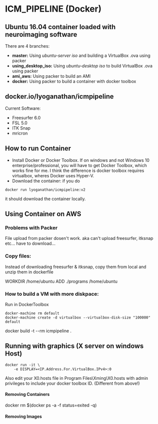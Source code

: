 ICM_PIPELINE (Docker)
=========================
Ubuntu 16.04 container loaded with neuroimaging software
--------------------------------------------------------------------------------
There are 4 branches:
- **master:** Using *ubuntu-server iso* and building a VirtualBox .ova using packer
- **using_desktop_iso:** Using *ubuntu-desktop iso* to build VirtualBox .ova using packer
- **ami_aws:** Using packer to build an AMI
- **docker:** Using packer to build a container with docker toolbox

## docker.io/lyoganathan/icmpipeline

Current Software:
- Freesurfer 6.0
- FSL 5.0
- ITK Snap
- mricron

## How to run Container ##

- Install Docker or Docker Toolbox. If on windows and not Windows 10 enterprise/professional, you will have to get Docker Toolbox, which works fine for me. I think the difference is docker toolbox requires virtualbox, wheres Docker uses Hyper-V.
- Download the container: if you do
```
docker run lyoganathan/icmpipeline:v2
```
it should download the container locally.

## Using Container on AWS ##


### Problems with Packer ###

File upload from packer dosen't work. aka can't upload freesurfer, itksnap etc... have to download...

### Copy files: ###
Instead of downloading freesurfer & itksnap, copy them from local and unzip them in dockerfile

WORKDIR /home/ubuntu
ADD ./programs /home/ubuntu

### How to build a VM with more diskpace: ###
Run in DockerToolbox

```
docker-machine rm default
docker-machine create -d virtualbox --virtualbox-disk-size "100000" default
```

docker build -t --rm icmpipeline .

## Running with graphics (X server on windows Host) ##
```
docker run -it \
    -e DISPLAY=<IP.Address.For.VirtualBox.IPv4>:0
```
Also edit your X0.hosts file in Program Files\Xming\X0.hosts with admin privileges to include your docker toolbox ID. (Different from above!)

#### Removing Containers ####
docker rm $(docker ps -a -f status=exited -q)
#### Removing Images ####
